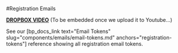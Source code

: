 #Registration Emails

[**DROPBOX VIDEO**](https://www.dropbox.com/s/27y9tuurleimo8q/buddyboss-platform-registration-emails.mp4?raw=1)
(To be embedded once we upload it to Youtube...)

See our [bp_docs_link text="Email Tokens" slug="components/emails/email-tokens.md" anchors="registration-tokens"] reference showing all registration email tokens.